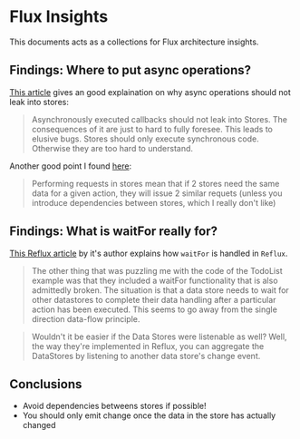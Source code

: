 # Flux Insights

This documents acts as a collections for Flux architecture insights.

## Findings: Where to put async operations?

[This article](http://www.code-experience.com/async-requests-with-react-js-and-flux-revisited/) gives an good explaination on why async operations should not leak into stores:

> Asynchronously executed callbacks should not leak into Stores. The consequences of it are just to hard to fully foresee. This leads to elusive bugs. Stores should only execute synchronous code. Otherwise they are too hard to understand.


Another good point I found [here](http://stackoverflow.com/questions/26632415/where-should-ajax-request-be-made-in-flux-app/26633455#26633455): 
> Performing requests in stores mean that if 2 stores need the same data for a given action, they will issue 2 similar requets (unless you introduce dependencies between stores, which I really don't like)


## Findings: What is waitFor really for?

[This Reflux article](http://spoike.ghost.io/deconstructing-reactjss-flux/) by it's author explains how `waitFor` is handled in `Reflux`.

> The other thing that was puzzling me with the code of the TodoList example was that they included a waitFor functionality that is also admittedly broken. The situation is that a data store needs to wait for other datastores to complete their data handling after a particular action has been executed. This seems to go away from the single direction data-flow principle.

> Wouldn't it be easier if the Data Stores were listenable as well? Well, the way they're implemented in Reflux, you can aggregate the DataStores by listening to another data store's change event.



## Conclusions

* Avoid dependencies betweens stores if possible!
* You should only emit change once the data in the store has actually changed